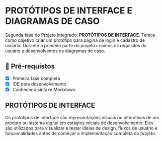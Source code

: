 <h1>
PROTÓTIPOS DE INTERFACE E DIAGRAMAS DE CASO
</h1>

<p>Segunda fase do Projeto integrado: <strong>PROTÓTIPOS DE INTERFACE</strong>. Temos como objetivo criar um protótipo para página de login e cadastro de usuário.
Durante a primeira parte do projeto criamos os requisitos do usuário e desenvolvemos os diagramas de caso.</p>

<h2>
🛑 Pré-requistos
</h2>

- [x] Primeira fase completa
- [x] IDE para desenvolvimento
- [x] Conhecer a sintaxe Markdown

<h2> PROTÓTIPOS DE INTERFACE </h2>

<p>Os protótipos de interface são representações visuais ou interativas de um produto ou sistema digital em estágios iniciais de desenvolvimento. Eles são utilizados para visualizar e testar ideias de design, fluxos de usuário e funcionalidades antes de começar a implementação completa do projeto.</p>
